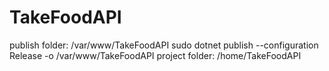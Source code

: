 # TakeFoodAPI
publish folder: /var/www/TakeFoodAPI
sudo dotnet publish --configuration Release -o /var/www/TakeFoodAPI
project folder: /home/TakeFoodAPI
